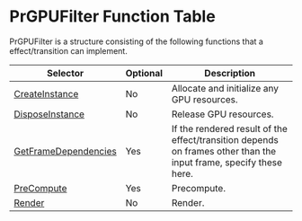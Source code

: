 # PrGPUFilter Function Table

PrGPUFilter is a structure consisting of the following functions that a effect/transition can implement.

| **Selector**                                                                                                        | **Optional**   | **Description**                                                                                                   |
|---------------------------------------------------------------------------------------------------------------------|----------------|-------------------------------------------------------------------------------------------------------------------|
| [CreateInstance](function-descriptions.md#gpu-effects-transitions-function-descriptions-createinstance)             | No             | Allocate and initialize any GPU resources.                                                                        |
| [DisposeInstance](function-descriptions.md#gpu-effects-transitions-function-descriptions-disposeinstance)           | No             | Release GPU resources.                                                                                            |
| [GetFrameDependencies](function-descriptions.md#gpu-effects-transitions-function-descriptions-getframedependencies) | Yes            | If the rendered result of the effect/transition depends on frames other than the input frame, specify these here. |
| [PreCompute](function-descriptions.md#gpu-effects-transitions-function-descriptions-precompute)                     | Yes            | Precompute.                                                                                                       |
| [Render](function-descriptions.md#gpu-effects-transitions-function-descriptions-render)                             | No             | Render.                                                                                                           |
